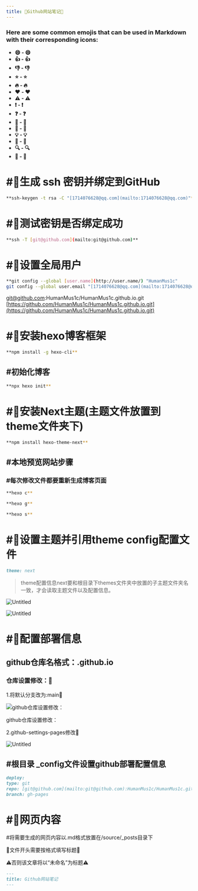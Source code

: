 ```yaml
---
title: 🎉Github网站笔记🎉
---
```


### Here are some common emojis that can be used in Markdown with their corresponding icons:

- **:smile: - 😄**
- **:thumbsup: - 👍**
- **:thumbsdown: - 👎**
- **:star: - ⭐**
- **:fire: - 🔥**
- **:heart: - ❤️**
- **:warning: - ⚠️**
- **:exclamation: - ❗**
- **:question: - ❓**
- **:rocket: - 🚀**
- **:tada: - 🎉**
- **:bulb: - 💡**
- **:memo: - 📝**
- **:mag: - 🔍**
- **:eyes: - 👀**

# #🔑生成 ssh 密钥并绑定到GitHub

```bash
**ssh-keygen -t rsa -C "[1714076628@qq.com](mailto:1714076628@qq.com)"**
```

# #🔑测试密钥是否绑定成功

```bash
**ssh -T [git@github.com](mailto:git@github.com)**
```

# #👤设置全局用户

```bash
**git config --global [user.name](http://user.name/) "HumanMus1c"
git config --global user.email "[1714076628@qq.com](mailto:1714076628@qq.com)"**
```

[git@github.com](mailto:git@github.com):HumanMus1c/HumanMus1c.github.io.git
[https://github.com/HumanMus1c/HumanMus1c.github.io.git](https://github.com/HumanMus1c/HumanMus1c.github.io.git)

# #🔲安装hexo博客框架

```bash
**npm install -g hexo-cli**
```

## #初始化博客

```bash
**npx hexo init**
```

# #🔳安装Next主题(主题文件放置到theme文件夹下)

```bash
**npm install hexo-theme-next**
```

## #本地预览网站步骤

### #每次修改文件都要重新生成博客页面

```bash
**hexo c**
```

```bash
**hexo g**
```

```bash
**hexo s**
```

# #📝设置主题并引用theme config配置文件

```markdown
theme: next
```

> theme配置信息next要和根目录下themes文件夹中放置的子主题文件夹名一致，才会读取主题文件以及配置信息。
> 

![Untitled](%F0%9F%8E%89Github%E7%BD%91%E7%AB%99%E7%AC%94%E8%AE%B0%F0%9F%8E%89%209952ffba57d545088f7cdc3da240431a/Untitled.png)

![Untitled](%F0%9F%8E%89Github%E7%BD%91%E7%AB%99%E7%AC%94%E8%AE%B0%F0%9F%8E%89%209952ffba57d545088f7cdc3da240431a/Untitled%201.png)

# #🚀配置部署信息

## github仓库名格式：<github ID>.github.io

### 仓库设置修改：🔧

1.将默认分支改为:main🔧

![github仓库设置修改：](%F0%9F%8E%89Github%E7%BD%91%E7%AB%99%E7%AC%94%E8%AE%B0%F0%9F%8E%89%209952ffba57d545088f7cdc3da240431a/Untitled%202.png)

github仓库设置修改：

2.github-settings-pages修改🔧

![Untitled](%F0%9F%8E%89Github%E7%BD%91%E7%AB%99%E7%AC%94%E8%AE%B0%F0%9F%8E%89%209952ffba57d545088f7cdc3da240431a/Untitled%203.png)

## #根目录 _config文件设置github部署配置信息

```markdown
deploy:
type: git
repo: [git@github.com](mailto:git@github.com):HumanMus1c/HumanMus1c.github.io.git
branch: gh-pages
```

# #📄网页内容

#将需要生成的网页内容以.md格式放置在/source/_posts目录下

🔔文件开头需要按格式填写标题🔔

⚠️否则该文章将以“未命名”为标题⚠️

```markdown
---
title: Github网站笔记
---
```